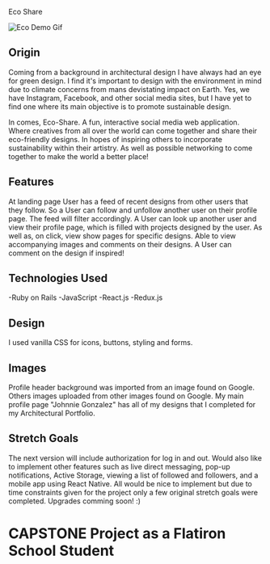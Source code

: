 Eco Share 

![Eco Demo Gif](eco-designs/gif/Eco-Demo-Gif.gif)

## Origin

Coming from a background in architectural design I have always had an eye for green design. I find it's important to design with the environment in mind due to climate concerns from mans devistating impact on Earth. Yes, we have Instagram, Facebook, and other social media sites, but I have yet to find one where its main objective is to promote sustainable design.

In comes, Eco-Share. A fun, interactive social media web application. Where creatives from all over the world can come together and share their eco-friendly designs. In hopes of inspiring others to incorporate sustainability within their artistry. As well as possible networking to come together to make the world a better place!

## Features

At landing page User has a feed of recent designs from other users that they follow. So a User can follow and unfollow another user on their profile page. The feed will filter accordingly. A User can look up another user and view their profile page, which is filled with projects designed by the user. As well as, on click, view show pages for specific designs. Able to view accompanying images and comments on their designs. A User can comment on the design if inspired!

## Technologies Used

-Ruby on Rails
-JavaScript
-React.js
-Redux.js

## Design

I used vanilla CSS for icons, buttons, styling and forms. 

## Images 

Profile header background was imported from an image found on Google.
Others images uploaded from other images found on Google.
My main profile page "Johnnie Gonzalez" has all of my designs that I completed for my Architectural Portfolio. 

## Stretch Goals

The next version will include authorization for log in and out. Would also like to implement other features such as live direct messaging, pop-up notifications, Active Storage, viewing a list of followed and followers, and a mobile app using React Native. All would be nice to implement but due to time constraints given for the project only a few original stretch goals were completed. Upgrades comming soon! :)

# CAPSTONE Project as a Flatiron School Student
